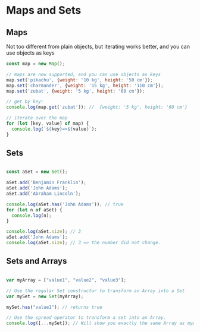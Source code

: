 # Maps and Sets

## Maps

Not too different from plain objects, but iterating works better, and you can use objects as keys

```javascript
const map = new Map();

// maps are now supported, and you can use objects as keys
map.set('pikachu', {weight: '10 kg', height: '50 cm'});
map.set('charmander', {weight: '15 kg', height: '110 cm'});
map.set('zubat', {weight: '5 kg', height: '60 cm'});

// get by key:
console.log(map.get('zubat')); //  {weight: '5 kg', height: '60 cm'}

// iterate over the map
for (let [key, value] of map) {
  console.log(`${key}=>${value}`);
}
```

## Sets

```javascript

const aSet = new Set();

aSet.add('Benjamin Franklin');
aSet.add('John Adams');
aSet.add('Abraham Lincoln');

console.log(aSet.has('John Adams')); // true
for (let n of aSet) {
  console.log(n);
}

console.log(aSet.size); // 3
aSet.add('John Adams');
console.log(aSet.size); // 3 => the number did not change.

```

## Sets and Arrays

```javascript

var myArray = ["value1", "value2", "value3"];

// Use the regular Set constructor to transform an Array into a Set
var mySet = new Set(myArray);

mySet.has("value1"); // returns true

// Use the spread operator to transform a set into an Array.
console.log([...mySet]); // Will show you exactly the same Array as myArray

```

